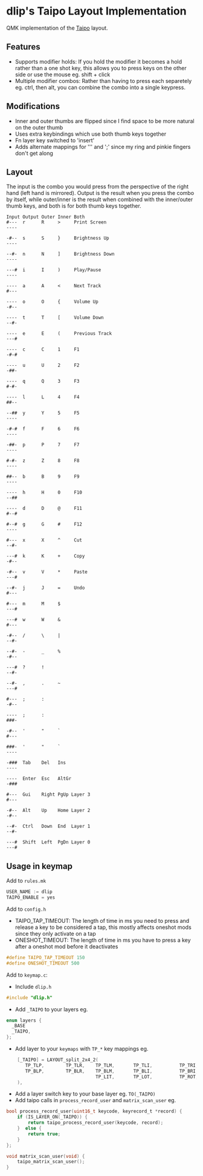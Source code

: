 # dlip's Taipo Layout Implementation

QMK implementation of the [Taipo](https://inkeys.wiki/en/keymaps/taipo) layout.

## Features

- Supports modifier holds: If you hold the modifier it becomes a hold rather than a one shot key, this allows you to press keys on the other side or use the mouse eg. shift + click
- Multiple modifier combos: Rather than having to press each separetely eg. ctrl, then alt, you can combine the combo into a single keypress.

## Modifications

- Inner and outer thumbs are flipped since I find space to be more natural on the outer thumb
- Uses extra keybindings which use both thumb keys together
- Fn layer key switched to 'insert'
- Adds alternate mappings for ''' and ';' since my ring and pinkie fingers don't get along

## Layout

The input is the combo you would press from the perspective of the right hand (left hand is mirrored). Output is the result when you press the combo by itself, while outer/inner is the result when combined with the inner/outer thumb keys, and both is for both thumb keys together.

```
Input Output Outer Inner Both
#---  r      R     >     Print Screen
----

-#--  s      S     }     Brightness Up
----

--#-  n      N     ]     Brightness Down
----

---#  i      I     )     Play/Pause
----

----  a      A     <     Next Track
#---

----  o      O     {     Volume Up
-#--

----  t      T     [     Volume Down
--#-

----  e      E     (     Previous Track
---#

----  c      C     1     F1
-#-#

----  u      U     2     F2
-##-

----  q      Q     3     F3
#-#-

----  l      L     4     F4
##--

--##  y      Y     5     F5
----

-#-#  f      F     6     F6
----

-##-  p      P     7     F7
----

#-#-  z      Z     8     F8
----

##--  b      B     9     F9
----

----  h      H     0     F10
--##

----  d      D     @     F11
#--#

#--#  g      G     #     F12
----

#---  x      X     ^     Cut
--#-

---#  k      K     +     Copy
-#--

-#--  v      V     *     Paste
---#

--#-  j      J     =     Undo
#---

#---  m      M     $
---#

---#  w      W     &
#---

-#--  /      \     |
--#-

--#-  -      _     %
-#--

---#  ?      !
--#-

--#-  ,      .     ~
---#

#---  ;      :
-#--

----  ;      :
###-

-#--  '      "     `
#---

###-  '      "     `
----

-###  Tab    Del   Ins
----

----  Enter  Esc   AltGr
-###

#---  Gui    Right PgUp Layer 3
#---

-#--  Alt    Up    Home Layer 2
-#--

--#-  Ctrl   Down  End  Layer 1
--#-

---#  Shift  Left  PgDn Layer 0
---#
```

## Usage in keymap

Add to `rules.mk`

```c
USER_NAME := dlip
TAIPO_ENABLE = yes
```

Add to `config.h`

- TAIPO_TAP_TIMEOUT: The length of time in ms you need to press and release a key to be considered a tap, this mostly affects oneshot mods since they only activate on a tap
- ONESHOT_TIMEOUT: The length of time in ms you have to press a key after a oneshot mod before it deactivates

```c
#define TAIPO_TAP_TIMEOUT 150
#define ONESHOT_TIMEOUT 500
```

Add to `keymap.c`:

- Include `dlip.h`

```c
#include "dlip.h"
```

- Add `_TAIPO` to your layers eg.

```c
enum layers {
  _BASE
  _TAIPO,
};
```

- Add layer to your `keymaps` with `TP_*` key mappings eg.

```c
    [_TAIPO] = LAYOUT_split_2x4_2(
       TP_TLP,        TP_TLR,    TP_TLM,       TP_TLI,          TP_TRI,     TP_TRM,     TP_TRR,     TP_TRP,
       TP_BLP,        TP_BLR,    TP_BLM,       TP_BLI,          TP_BRI,     TP_BRM,     TP_BRR,     TP_BRP,
                                 TP_LIT,       TP_LOT,          TP_ROT,     TP_RIT
    ),
```

- Add a layer switch key to your base layer eg. `TO(_TAIPO)`
- Add taipo calls in `process_record_user` and `matrix_scan_user` eg.

```c
bool process_record_user(uint16_t keycode, keyrecord_t *record) {
    if (IS_LAYER_ON(_TAIPO)) {
        return taipo_process_record_user(keycode, record);
    }  else {
        return true;
    }
};

void matrix_scan_user(void) {
    taipo_matrix_scan_user();
}
```